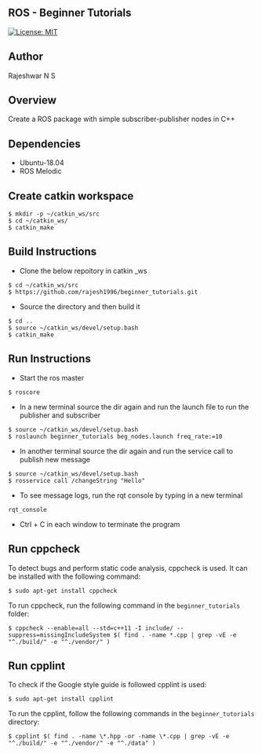 ## ROS - Beginner Tutorials
[![License: MIT](https://img.shields.io/badge/License-MIT-yellow.svg)](https://opensource.org/licenses/MIT)

## Author
Rajeshwar N S

## Overview
Create a ROS package with simple subscriber-publisher nodes in C++

## Dependencies
* Ubuntu-18.04
* ROS Melodic

## Create catkin workspace
```
$ mkdir -p ~/catkin_ws/src
$ cd ~/catkin_ws/
$ catkin_make
```

## Build Instructions
* Clone the below repoitory in catkin _ws
```
$ cd ~/catkin_ws/src
$ https://github.com/rajesh1996/beginner_tutorials.git
```
* Source the directory and then build it
```
$ cd ..
$ source ~/catkin_ws/devel/setup.bash
$ catkin_make
```

## Run Instructions
* Start the ros master
```
$ roscore
```
* In a new terminal source the dir again and run the launch file to run the publisher and subscriber

```
$ source ~/catkin_ws/devel/setup.bash
$ roslaunch beginner_tutorials beg_nodes.launch freq_rate:=10

```
* In another terminal source the dir again and run the service call to publish new message 
```
$ source ~/catkin_ws/devel/setup.bash
$ rosservice call /changeString "Hello"

```
* To see message logs, run the rqt console by typing in a new terminal
```
rqt_console

```
* Ctrl + C in each window to terminate the program

## Run cppcheck

To detect bugs and perform static code analysis, cppcheck is used. It can be installed with the following command:
```
$ sudo apt-get install cppcheck
```
To run cppcheck, run the following command in the `beginner_tutorials` folder:
```
$ cppcheck --enable=all --std=c++11 -I include/ --suppress=missingIncludeSystem $( find . -name *.cpp | grep -vE -e "^./build/" -e "^./vendor/" )
```

## Run cpplint

To check if the Google style guide is followed cpplint is used:
```
$ sudo apt-get install cpplint
```

To run the cpplint, follow the following commands in the `beginner_tutorials` directory:
```
$ cpplint $( find . -name \*.hpp -or -name \*.cpp | grep -vE -e "^./build/" -e "^./vendor/" -e "^./data" )
```




